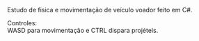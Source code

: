 Estudo de fisica e movimentação de veículo voador feito em C#.

Controles: <br/>
WASD para movimentação e CTRL dispara projéteis.

